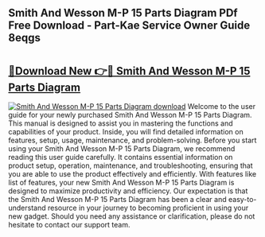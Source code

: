 ## Smith And Wesson M-P 15 Parts Diagram PDf Free Download - Part-Kae Service Owner Guide 8eqgs

# <h2><a href="http://dflqbq.blite.top/?on=Smith+And+Wesson+M-P+15+Parts+Diagram">🔗Download New 👉🔴 Smith And Wesson M-P 15 Parts Diagram</a></h2>

[![Smith And Wesson M-P 15 Parts Diagram download](https://i.imgur.com/lujVjoI.png)](http://dflqbq.blite.top/?on=Smith+And+Wesson+M-P+15+Parts+Diagram)
Welcome to the user guide for your newly purchased Smith And Wesson M-P 15 Parts Diagram. This manual is designed to assist you in mastering the functions and capabilities of your product. Inside, you will find detailed information on features, setup, usage, maintenance, and problem-solving. Before you start using your Smith And Wesson M-P 15 Parts Diagram, we recommend reading this user guide carefully. It contains essential information on product setup, operation, maintenance, and troubleshooting, ensuring that you are able to use the product effectively and efficiently. With features like list of features, your new Smith And Wesson M-P 15 Parts Diagram is designed to maximize productivity and efficiency. Our expectation is that the Smith And Wesson M-P 15 Parts Diagram has been a clear and easy-to-understand resource in your journey to becoming proficient in using your new gadget. Should you need any assistance or clarification, please do not hesitate to contact our support team.
